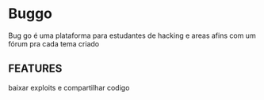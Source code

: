 # Buggo
Bug go é uma plataforma para estudantes de hacking e areas afins com um fórum pra cada tema criado 
## FEATURES
baixar exploits e compartilhar codigo
